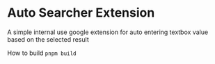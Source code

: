 # Auto Searcher Extension

A simple internal use google extension for auto entering textbox value based on the selected result

How to build
`pnpm build`
